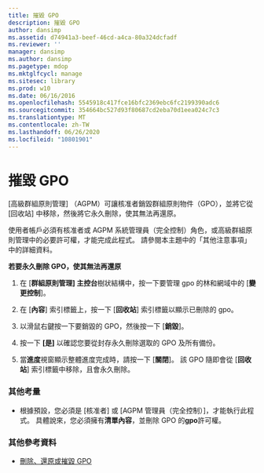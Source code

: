```yaml
---
title: 摧毀 GPO
description: 摧毀 GPO
author: dansimp
ms.assetid: d74941a3-beef-46cd-a4ca-80a324dcfadf
ms.reviewer: ''
manager: dansimp
ms.author: dansimp
ms.pagetype: mdop
ms.mktglfcycl: manage
ms.sitesec: library
ms.prod: w10
ms.date: 06/16/2016
ms.openlocfilehash: 5545918c417fce16bfc2369ebc6fc2199390adc6
ms.sourcegitcommit: 354664bc527d93f80687cd2eba70d1eea024c7c3
ms.translationtype: MT
ms.contentlocale: zh-TW
ms.lasthandoff: 06/26/2020
ms.locfileid: "10801901"
---
```

# 摧毀 GPO


[高級群組原則管理] （AGPM）可讓核准者銷毀群組原則物件（GPO），並將它從 [回收站] 中移除，然後將它永久刪除，使其無法再還原。

使用者帳戶必須有核准者或 AGPM 系統管理員（完全控制）角色，或高級群組原則管理中的必要許可權，才能完成此程式。 請參閱本主題中的「其他注意事項」中的詳細資料。

**若要永久刪除 GPO，使其無法再還原**

1.  在 [**群組原則管理] 主控台**樹狀結構中，按一下要管理 gpo 的林和網域中的 [**變更控制**]。

2.  在 [**內容**] 索引標籤上，按一下 [**回收站**] 索引標籤以顯示已刪除的 gpo。

3.  以滑鼠右鍵按一下要銷毀的 GPO，然後按一下 [**銷毀**]。

4.  按一下 **[是]** 以確認您要從封存永久刪除選取的 GPO 及所有備份。

5.  當**進度**視窗顯示整體進度完成時，請按一下 [**關閉**]。 該 GPO 隨即會從 [**回收站**] 索引標籤中移除，且會永久刪除。

### 其他考量

-   根據預設，您必須是 [核准者] 或 [AGPM 管理員（完全控制）]，才能執行此程式。 具體說來，您必須擁有**清單內容**，並刪除 GPO 的**gpo**許可權。

### 其他參考資料

-   [刪除、還原或摧毀 GPO](deleting-restoring-or-destroying-a-gpo.md)

 

 





